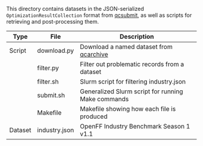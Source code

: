 This directory contains datasets in the JSON-serialized
`OptimizationResultCollection` format from [qcsubmit][qcsubmit], as well as
scripts for retrieving and post-processing them.

| Type    | File          | Description                                          |
|---------|---------------|------------------------------------------------------|
| Script  | download.py   | Download a named dataset from [qcarchive][qcarchive] |
|         | filter.py     | Filter out problematic records from a dataset        |
|         | filter.sh     | Slurm script for filtering industry.json             |
|         | submit.sh     | Generalized Slurm script for running Make commands   |
|         | Makefile      | Makefile showing how each file is produced           |
| Dataset | industry.json | OpenFF Industry Benchmark Season 1 v1.1              |

<!-- Refs -->
[qcsubmit]: https://github.com/openforcefield/openff-qcsubmit
[qcarchive]: https://qcarchive.molssi.org/
